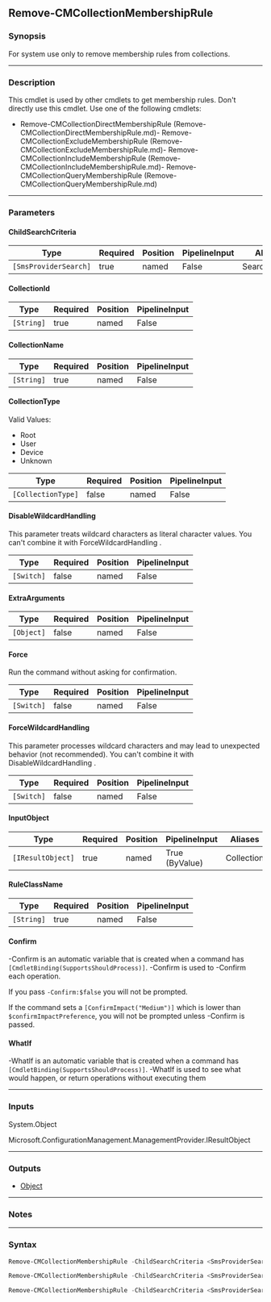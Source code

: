 Remove-CMCollectionMembershipRule
---------------------------------




### Synopsis
For system use only to remove membership rules from collections.



---


### Description

This cmdlet is used by other cmdlets to get membership rules. Don't directly use this cmdlet. Use one of the following cmdlets:



- Remove-CMCollectionDirectMembershipRule (Remove-CMCollectionDirectMembershipRule.md)- Remove-CMCollectionExcludeMembershipRule (Remove-CMCollectionExcludeMembershipRule.md)- Remove-CMCollectionIncludeMembershipRule (Remove-CMCollectionIncludeMembershipRule.md)- Remove-CMCollectionQueryMembershipRule (Remove-CMCollectionQueryMembershipRule.md)



---


### Parameters
#### **ChildSearchCriteria**








|Type                 |Required|Position|PipelineInput|Aliases       |
|---------------------|--------|--------|-------------|--------------|
|`[SmsProviderSearch]`|true    |named   |False        |SearchCriteria|



#### **CollectionId**








|Type      |Required|Position|PipelineInput|
|----------|--------|--------|-------------|
|`[String]`|true    |named   |False        |



#### **CollectionName**








|Type      |Required|Position|PipelineInput|
|----------|--------|--------|-------------|
|`[String]`|true    |named   |False        |



#### **CollectionType**





Valid Values:

* Root
* User
* Device
* Unknown






|Type              |Required|Position|PipelineInput|
|------------------|--------|--------|-------------|
|`[CollectionType]`|false   |named   |False        |



#### **DisableWildcardHandling**

This parameter treats wildcard characters as literal character values. You can't combine it with ForceWildcardHandling .






|Type      |Required|Position|PipelineInput|
|----------|--------|--------|-------------|
|`[Switch]`|false   |named   |False        |



#### **ExtraArguments**








|Type      |Required|Position|PipelineInput|
|----------|--------|--------|-------------|
|`[Object]`|false   |named   |False        |



#### **Force**

Run the command without asking for confirmation.






|Type      |Required|Position|PipelineInput|
|----------|--------|--------|-------------|
|`[Switch]`|false   |named   |False        |



#### **ForceWildcardHandling**

This parameter processes wildcard characters and may lead to unexpected behavior (not recommended). You can't combine it with DisableWildcardHandling .






|Type      |Required|Position|PipelineInput|
|----------|--------|--------|-------------|
|`[Switch]`|false   |named   |False        |



#### **InputObject**








|Type             |Required|Position|PipelineInput |Aliases   |
|-----------------|--------|--------|--------------|----------|
|`[IResultObject]`|true    |named   |True (ByValue)|Collection|



#### **RuleClassName**








|Type      |Required|Position|PipelineInput|
|----------|--------|--------|-------------|
|`[String]`|true    |named   |False        |



#### **Confirm**
-Confirm is an automatic variable that is created when a command has ```[CmdletBinding(SupportsShouldProcess)]```.
-Confirm is used to -Confirm each operation.

If you pass ```-Confirm:$false``` you will not be prompted.


If the command sets a ```[ConfirmImpact("Medium")]``` which is lower than ```$confirmImpactPreference```, you will not be prompted unless -Confirm is passed.

#### **WhatIf**
-WhatIf is an automatic variable that is created when a command has ```[CmdletBinding(SupportsShouldProcess)]```.
-WhatIf is used to see what would happen, or return operations without executing them


---


### Inputs
System.Object



Microsoft.ConfigurationManagement.ManagementProvider.IResultObject





---


### Outputs
* [Object](https://learn.microsoft.com/en-us/dotnet/api/System.Object)






---


### Notes




---


### Syntax
```PowerShell
Remove-CMCollectionMembershipRule -ChildSearchCriteria <SmsProviderSearch> -CollectionId <String> [-CollectionType {User | Device}] [-DisableWildcardHandling] [-ExtraArguments <Object>] [-Force] [-ForceWildcardHandling] -RuleClassName <String> [-Confirm] [-WhatIf] [<CommonParameters>]
```
```PowerShell
Remove-CMCollectionMembershipRule -ChildSearchCriteria <SmsProviderSearch> -CollectionName <String> [-CollectionType {User | Device}] [-DisableWildcardHandling] [-ExtraArguments <Object>] [-Force] [-ForceWildcardHandling] -RuleClassName <String> [-Confirm] [-WhatIf] [<CommonParameters>]
```
```PowerShell
Remove-CMCollectionMembershipRule -ChildSearchCriteria <SmsProviderSearch> [-CollectionType {User | Device}] [-DisableWildcardHandling] [-ExtraArguments <Object>] [-Force] [-ForceWildcardHandling] -InputObject <IResultObject> -RuleClassName <String> [-Confirm] [-WhatIf] [<CommonParameters>]
```
